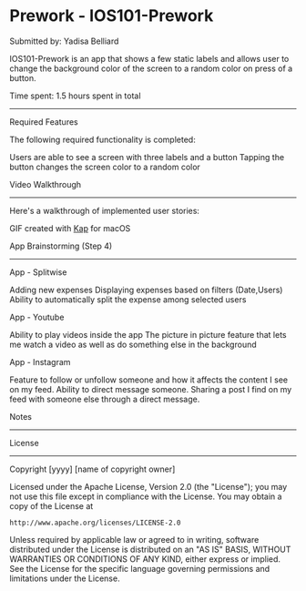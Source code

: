 <h1>Prework - IOS101-Prework</h1>

Submitted by: Yadisa Belliard

IOS101-Prework is an app that shows a few static labels and allows user to change the background color of the screen to a random color on press of a button.

Time spent: 1.5 hours spent in total
_______________________________________________________________________________________________________________________________________________________________________
Required Features

The following required functionality is completed:

 Users are able to see a screen with three labels and a button
 Tapping the button changes the screen color to a random color
 
Video Walkthrough
_______________________________________________________________________________________________________________________________________________________________________
Here's a walkthrough of implemented user stories:



GIF created with <a href="" target="_blank" rel="noreferrer">Kap</a> for macOS

App Brainstorming (Step 4)
_______________________________________________________________________________________________________________________________________________________________________
App - Splitwise

Adding new expenses
Displaying expenses based on filters (Date,Users)
Ability to automatically split the expense among selected users

App - Youtube

Ability to play videos inside the app
The picture in picture feature that lets me watch a video as well as do something else in the background

App - Instagram

Feature to follow or unfollow someone and how it affects the content I see on my feed.
Ability to direct message someone.
Sharing a post I find on my feed with someone else through a direct message.

Notes
_______________________________________________________________________________________________________________________________________________________________________

License
_______________________________________________________________________________________________________________________________________________________________________

Copyright [yyyy] [name of copyright owner]

Licensed under the Apache License, Version 2.0 (the "License");
you may not use this file except in compliance with the License.
You may obtain a copy of the License at

    http://www.apache.org/licenses/LICENSE-2.0

Unless required by applicable law or agreed to in writing, software
distributed under the License is distributed on an "AS IS" BASIS,
WITHOUT WARRANTIES OR CONDITIONS OF ANY KIND, either express or implied.
See the License for the specific language governing permissions and
limitations under the License.

